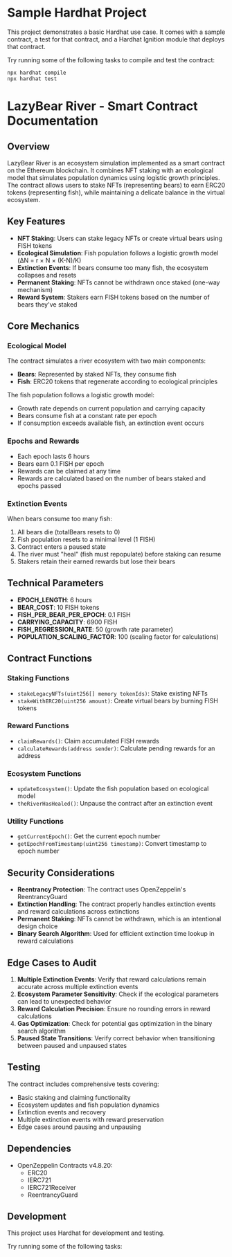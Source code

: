# Sample Hardhat Project

This project demonstrates a basic Hardhat use case. It comes with a sample contract, a test for that contract, and a Hardhat Ignition module that deploys that contract.

Try running some of the following tasks to compile and test the contract:

```shell
npx hardhat compile
npx hardhat test
```

# LazyBear River - Smart Contract Documentation

## Overview

LazyBear River is an ecosystem simulation implemented as a smart contract on the Ethereum blockchain. It combines NFT staking with an ecological model that simulates population dynamics using logistic growth principles. The contract allows users to stake NFTs (representing bears) to earn ERC20 tokens (representing fish), while maintaining a delicate balance in the virtual ecosystem.

## Key Features

- **NFT Staking**: Users can stake legacy NFTs or create virtual bears using FISH tokens
- **Ecological Simulation**: Fish population follows a logistic growth model (ΔN = r × N × (K-N)/K)
- **Extinction Events**: If bears consume too many fish, the ecosystem collapses and resets
- **Permanent Staking**: NFTs cannot be withdrawn once staked (one-way mechanism)
- **Reward System**: Stakers earn FISH tokens based on the number of bears they've staked

## Core Mechanics

### Ecological Model

The contract simulates a river ecosystem with two main components:
- **Bears**: Represented by staked NFTs, they consume fish
- **Fish**: ERC20 tokens that regenerate according to ecological principles

The fish population follows a logistic growth model:
- Growth rate depends on current population and carrying capacity
- Bears consume fish at a constant rate per epoch
- If consumption exceeds available fish, an extinction event occurs

### Epochs and Rewards

- Each epoch lasts 6 hours
- Bears earn 0.1 FISH per epoch
- Rewards can be claimed at any time
- Rewards are calculated based on the number of bears staked and epochs passed

### Extinction Events

When bears consume too many fish:
1. All bears die (totalBears resets to 0)
2. Fish population resets to a minimal level (1 FISH)
3. Contract enters a paused state
4. The river must "heal" (fish must repopulate) before staking can resume
5. Stakers retain their earned rewards but lose their bears

## Technical Parameters

- **EPOCH_LENGTH**: 6 hours
- **BEAR_COST**: 10 FISH tokens
- **FISH_PER_BEAR_PER_EPOCH**: 0.1 FISH
- **CARRYING_CAPACITY**: 6900 FISH
- **FISH_REGRESSION_RATE**: 50 (growth rate parameter)
- **POPULATION_SCALING_FACTOR**: 100 (scaling factor for calculations)

## Contract Functions

### Staking Functions
- `stakeLegacyNFTs(uint256[] memory tokenIds)`: Stake existing NFTs
- `stakeWithERC20(uint256 amount)`: Create virtual bears by burning FISH tokens

### Reward Functions
- `claimRewards()`: Claim accumulated FISH rewards
- `calculateRewards(address sender)`: Calculate pending rewards for an address

### Ecosystem Functions
- `updateEcosystem()`: Update the fish population based on ecological model
- `theRiverHasHealed()`: Unpause the contract after an extinction event

### Utility Functions
- `getCurrentEpoch()`: Get the current epoch number
- `getEpochFromTimestamp(uint256 timestamp)`: Convert timestamp to epoch number

## Security Considerations

- **Reentrancy Protection**: The contract uses OpenZeppelin's ReentrancyGuard
- **Extinction Handling**: The contract properly handles extinction events and reward calculations across extinctions
- **Permanent Staking**: NFTs cannot be withdrawn, which is an intentional design choice
- **Binary Search Algorithm**: Used for efficient extinction time lookup in reward calculations

## Edge Cases to Audit

1. **Multiple Extinction Events**: Verify that reward calculations remain accurate across multiple extinction events
2. **Ecosystem Parameter Sensitivity**: Check if the ecological parameters can lead to unexpected behavior
3. **Reward Calculation Precision**: Ensure no rounding errors in reward calculations
4. **Gas Optimization**: Check for potential gas optimization in the binary search algorithm
5. **Paused State Transitions**: Verify correct behavior when transitioning between paused and unpaused states

## Testing

The contract includes comprehensive tests covering:
- Basic staking and claiming functionality
- Ecosystem updates and fish population dynamics
- Extinction events and recovery
- Multiple extinction events with reward preservation
- Edge cases around pausing and unpausing

## Dependencies

- OpenZeppelin Contracts v4.8.20:
  - ERC20
  - IERC721
  - IERC721Receiver
  - ReentrancyGuard

## Development

This project uses Hardhat for development and testing.

Try running some of the following tasks:
